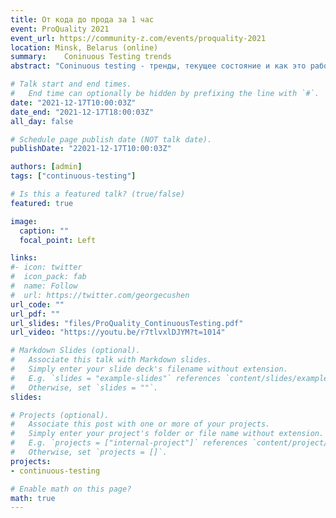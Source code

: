 ```yaml
---
title: От кода до прода за 1 час
event: ProQuality 2021
event_url: https://community-z.com/events/proquality-2021
location: Minsk, Belarus (online)
summary: 	Coninuous Testing trends
abstract: "Coninuous testing - тренды, текущее состояние и как это работает на практике."

# Talk start and end times.
#   End time can optionally be hidden by prefixing the line with `#`.
date: "2021-12-17T10:00:03Z"
date_end: "2021-12-17T18:00:03Z"
all_day: false

# Schedule page publish date (NOT talk date).
publishDate: "22021-12-17T10:00:03Z"

authors: [admin]
tags: ["continuous-testing"]

# Is this a featured talk? (true/false)
featured: true

image:
  caption: ""
  focal_point: Left

links:
#- icon: twitter
#  icon_pack: fab
#  name: Follow
#  url: https://twitter.com/georgecushen
url_code: ""
url_pdf: ""
url_slides: "files/ProQuality_ContinuousTesting.pdf"
url_video: "https://youtu.be/r7tlvxlDJYM?t=1014"

# Markdown Slides (optional).
#   Associate this talk with Markdown slides.
#   Simply enter your slide deck's filename without extension.
#   E.g. `slides = "example-slides"` references `content/slides/example-slides.md`.
#   Otherwise, set `slides = ""`.
slides: 

# Projects (optional).
#   Associate this post with one or more of your projects.
#   Simply enter your project's folder or file name without extension.
#   E.g. `projects = ["internal-project"]` references `content/project/deep-learning/index.md`.
#   Otherwise, set `projects = []`.
projects:
- continuous-testing

# Enable math on this page?
math: true
---
```

